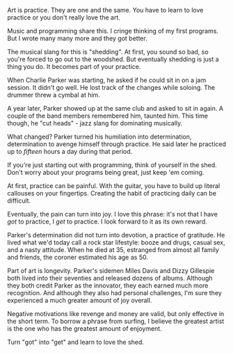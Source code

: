 Art is practice. They are one and the same. You have to learn to love practice or you don't really love the art.

Music and programming share this. I cringe thinking of my first programs. But I wrote many many more and they got better.

The musical slang for this is "shedding". At first, you sound so bad, so you're forced to go out to the woodshed. But eventually shedding is just a thing you do. It becomes part of your practice.

When Charlie Parker was starting, he asked if he could sit in on a jam session.  It didn't go well. He lost track of the changes while soloing. The drummer threw a cymbal at him.

A year later, Parker showed up at the same club and asked to sit in again. A couple of the band members remembered him, taunted him. This time though, he "cut heads" - jazz slang for dominating musically.

What changed? Parker turned his humiliation into determination, determination to avenge himself through practice. He said later he practiced up to _fifteen_ hours a day during that period.

If you're just starting out with programming, think of yourself in the shed. Don't worry about your programs being great, just keep 'em coming.

At first, practice can be painful. With the guitar, you have to build up literal callouses on your fingertips. Creating the habit of practicing daily can be difficult.

Eventually, the pain can turn into joy. I love this phrase: it's not that I have _got_ to practice, I _get_ to practice. I look forward to it as its own reward.

Parker's determination did not turn into devotion, a practice of gratitude. He lived what we'd today call a rock star lifestyle: booze and drugs, casual sex, and a nasty attitude. When he died at 35, estranged from almost all family and friends, the coroner estimated his age as 50.

Part of art is longevity. Parker's sidemen Miles Davis and Dizzy Gillespie both lived into their seventies and released dozens of albums. Although they both credit Parker as the innovator, they each earned much more recognition. And although they also had personal challenges, I'm sure they experienced a much greater amount of joy overall.

Negative motivations like revenge and money are valid, but only effective in the short term. To borrow a phrase from surfing, I believe the greatest artist is the one who has the greatest amount of enjoyment.

Turn "got" into "get" and learn to love the shed.
